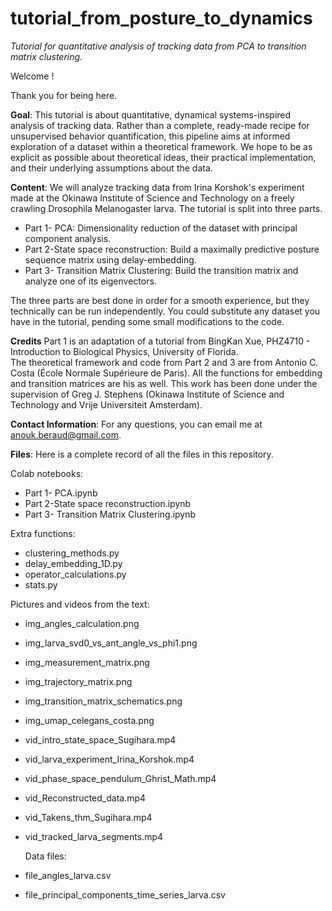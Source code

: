 # tutorial_from_posture_to_dynamics
$\textit{Tutorial for quantitative analysis of tracking data from PCA to transition matrix clustering.}$

Welcome ! 

Thank you for being here. 

$\textbf{Goal}$: This tutorial is about quantitative, dynamical systems-inspired analysis of tracking data. Rather than a complete, ready-made recipe for unsupervised behavior quantification, this pipeline aims at informed exploration of a dataset within a theoretical framework. We hope to be as explicit as possible about theoretical ideas, their practical implementation, and their underlying assumptions about the data. 

$\textbf{Content}$: We will analyze tracking data from Irina Korshok's experiment made at the Okinawa Institute of Science and Technology on a freely crawling Drosophila Melanogaster larva. The tutorial is split into three parts. 
- Part 1- PCA: Dimensionality reduction of the dataset with principal component analysis.
- Part 2-State space reconstruction: Build a maximally predictive posture sequence matrix using delay-embedding.
- Part 3- Transition Matrix Clustering: Build the transition matrix and analyze one of its eigenvectors.

 The three parts are best done in order for a smooth experience, but they technically can be run independently. You could substitute any dataset you have in the tutorial, pending some small modifications to the code.

$\textbf{Credits}$ Part 1 is an adaptation of a tutorial from BingKan Xue, PHZ4710 - Introduction to Biological Physics, University of Florida.  
The theoretical framework and code from Part 2 and 3 are from Antonio C. Costa (École Normale Supérieure de Paris). All the functions for embedding and transition matrices are his as well. This work has been done under the supervision of Greg J. Stephens (Okinawa Institute of Science and Technology and Vrije Universiteit Amsterdam). 

$\textbf{Contact Information}$: 
For any questions, you can email me at anouk.beraud@gmail.com. 


$\textbf{Files}$: Here is a complete record of all the files in this repository. 

Colab notebooks: 
- Part 1- PCA.ipynb
- Part 2-State space reconstruction.ipynb
- Part 3- Transition Matrix Clustering.ipynb

Extra functions: 
- clustering_methods.py
- delay_embedding_1D.py
- operator_calculations.py
- stats.py

Pictures and videos from the text: 
- img_angles_calculation.png
- img_larva_svd0_vs_ant_angle_vs_phi1.png
- img_measurement_matrix.png
- img_trajectory_matrix.png
- img_transition_matrix_schematics.png
- img_umap_celegans_costa.png
- vid_intro_state_space_Sugihara.mp4
- vid_larva_experiment_Irina_Korshok.mp4
- vid_phase_space_pendulum_Ghrist_Math.mp4
- vid_Reconstructed_data.mp4
- vid_Takens_thm_Sugihara.mp4
- vid_tracked_larva_segments.mp4

  Data files:
- file_angles_larva.csv
- file_principal_components_time_series_larva.csv



